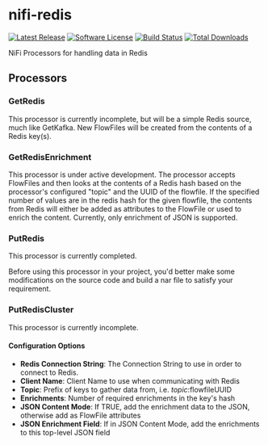 # nifi-redis 
[![Latest Release](https://img.shields.io/github/release/qntfy/nifi-redis.svg)](https://github.com/qntfy/nifi-redis/releases/latest)
[![Software License](https://img.shields.io/github/license/qntfy/nifi-redis.svg)](LICENSE.md)
[![Build Status](https://travis-ci.org/qntfy/nifi-redis.svg?branch=master)](https://travis-ci.org/qntfy/nifi-redis)
[![Total Downloads](https://img.shields.io/github/downloads/qntfy/nifi-redis/total.svg)](https://github.com/qntfy/nifi-redis/releases)



NiFi Processors for handling data in Redis

## Processors
### GetRedis
This processor is currently incomplete, but will be a simple Redis source, much like GetKafka. 
New FlowFiles will be created from the contents of a Redis key(s).

### GetRedisEnrichment
This processor is under active development. 
The processor accepts FlowFiles and then looks at the contents of a Redis hash based on the processor's configured "topic" and the UUID of the flowfile.
If the specified number of values are in the redis hash for the given flowfile, the contents from Redis will either be added as attributes to the FlowFile or used to enrich the content. 
Currently, only enrichment of JSON is supported.

### PutRedis
This processor is currently completed.

Before using this processor in your project, you'd better make some modifications on the source code and build a nar file to satisfy your requirement.

### PutRedisCluster
This processor is currently incomplete.

#### Configuration Options
- **Redis Connection String**: The Connection String to use in order to connect to Redis.
- **Client Name**: Client Name to use when communicating with Redis
- **Topic**: Prefix of keys to gather data from, i.e. $topic:$flowfileUUID
- **Enrichments**: Number of required enrichments in the key's hash
- **JSON Content Mode**: If TRUE, add the enrichment data to the JSON, otherwise add as FlowFile attributes
- **JSON Enrichment Field**: If in JSON Content Mode, add the enrichments to this top-level JSON field
